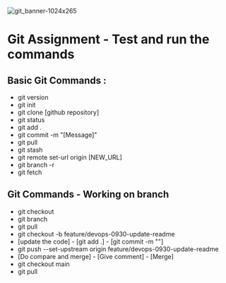 ![git_banner-1024x265](https://github.com/user-attachments/assets/2da10d72-48d6-4bd2-a26a-e25307b4d491)

# Git Assignment - Test and run the commands 

## Basic Git Commands :
- git version
- git init
- git clone [github repository]
- git status
- git add .
- git commit -m "[Message]"
- git pull
- git stash       
- git remote set-url origin [NEW_URL]              
- git branch -r
- git fetch

## Git Commands - Working on branch 
- git checkout
- git branch
- git pull
- git checkout -b feature/devops-0930-update-readme
- [update the code] - [git add .] - [git commit -m ""] 
- git push --set-upstream origin feature/devops-0930-update-readme
- [Do compare and merge] - [Give comment] - [Merge]
- git checkout main
- git pull

